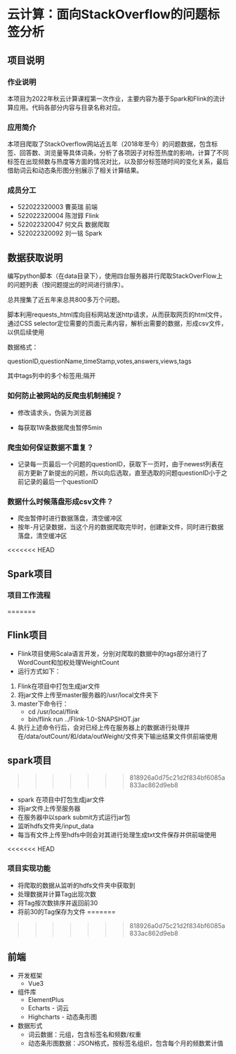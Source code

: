 # 云计算：面向StackOverflow的问题标签分析

## 项目说明

### 作业说明

本项目为2022年秋云计算课程第一次作业，主要内容为基于Spark和Flink的流计算应用。代码各部分内容与目录名称对应。

### 应用简介

本项目爬取了StackOverflow网站近五年（2018年至今）的问题数据，包含标签、回答数、浏览量等具体词条，分析了各项因子对标签热度的影响，计算了不同标签在出现频数与热度等方面的情况对比，以及部分标签随时间的变化关系，最后借助词云和动态条形图分别展示了相关计算结果。

### 成员分工

- 522022320003 曹英瑞 前端
- 522022320004 陈泔錞 Flink
- 522022320047 何文兵 数据爬取
- 522022320092 刘一铭 Spark



## 数据获取说明

编写python脚本（在data目录下），使用四台服务器并行爬取StackOverFlow上的问题列表（按问题提出的时间进行排序）。

总共搜集了近五年来总共800多万个问题。

脚本利用requests_html库向目标网站发送http请求，从而获取网页的html文件，通过CSS selector定位需要的页面元素内容，解析出需要的数据，形成csv文件，以供后续使用

数据格式：

questionID,questionName,timeStamp,votes,answers,views,tags

其中tags列中的多个标签用;隔开

### 如何防止被网站的反爬虫机制捕捉？

- 修改请求头，伪装为浏览器

- 每获取1W条数据爬虫暂停5min

### 爬虫如何保证数据不重复？

- 记录每一页最后一个问题的questionID，获取下一页时，由于newest列表在前方更新了新提出的问题，所以向后选取，直至选取的问题questionID小于之前记录的最后一个questionID

### 数据什么时候落盘形成csv文件？

- 爬虫暂停时进行数据落盘，清空缓冲区
- 按年-月记录数据，当这个月的数据爬取完毕时，创建新文件，同时进行数据落盘，清空缓冲区

<<<<<<< HEAD
## Spark项目

### 项目工作流程
=======


## Flink项目

- Flink项目使用Scala语言开发，分别对爬取的数据中的tags部分进行了WordCount和加权处理WeightCount
- 运行方式如下：

1. Flink在项目中打包生成jar文件
2. 将jar文件上传至master服务器的/usr/local文件夹下
3. master下命令行：
   - cd /usr/local/flink
   - bin/flink run ../Flink-1.0-SNAPSHOT.jar
4. 执行上述命令行后，会对已经上传在服务器上的数据进行处理并在/data/outCount/和/data/outWeight/文件夹下输出结果文件供前端使用



## spark项目
>>>>>>> 818926a0d75c21d2f834bf6085a833ac862d9eb8

- spark 在项目中打包生成jar文件
- 将jar文件上传至服务器
- 在服务器中以spark submit方式运行jar包
- 监听hdfs文件夹/input_data
- 每当有文件上传至hdfs中则会对其进行处理生成txt文件保存并供前端使用

<<<<<<< HEAD
### 项目实现功能

- 将爬取的数据从监听的hdfs文件夹中获取到
- 处理数据并计算Tag出现次数
- 将Tag按次数排序并返回前30
- 将前30的Tag保存为文件
=======

>>>>>>> 818926a0d75c21d2f834bf6085a833ac862d9eb8

## 前端

- 开发框架
  - Vue3
- 组件库
  - ElementPlus
  - Echarts - 词云
  - Highcharts - 动态条形图
- 数据形式
  - 词云数据：元组，包含标签名和频数/权重
  - 动态条形图数据：JSON格式，按标签名组织，包含每个月的频数累计值